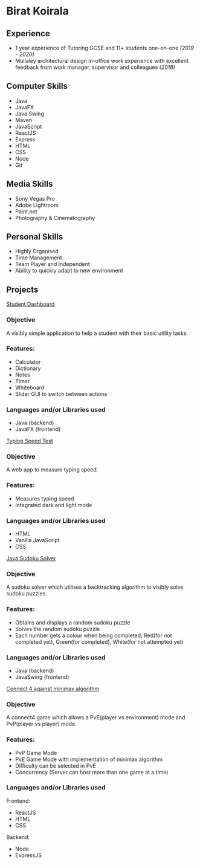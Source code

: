# Birat Koirala

## Experience
- 1 year experience of Tutoring GCSE and 11+ students one-on-one *(2019 - 2020)*
- Mullaley architectural design in-office work experience with excellent feedback from work manager, supervisor and colleagues *(2018)*

## Computer Skills
- Java
- JavaFX
- Java Swing
- Maven
- JavaScript
- ReactJS
- Express
- HTML
- CSS
- Node
- Git

## Media Skills
- Sony Vegas Pro
- Adobe Lightroom
- Paint.net
- Photography & Cinematography

## Personal Skills
- Highly Organised
- Time Management
- Team Player and Independent
- Ability to quickly adapt to new environment

## Projects


<a href = "https://github.com/biratkk/StudyDashBoard">Student Dashboard<a>

### Objective
A visibly simple application to help a student with their basic utility tasks.

### Features:
- Calculator
- Dictionary
- Notes
- Timer
- Whiteboard
- Slider GUI to switch between actions

### Languages and/or Libraries used
- Java (backend)
- JavaFX (frontend)





<a href = "https://github.com/biratkk/Typing-Speed-Test">Typing Speed Test<a>

### Objective
A web app to measure typing speed.

### Features:
- Measures typing speed
- Integrated dark and light mode

### Languages and/or Libraries used

- HTML
- Vanilla JavaScript
- CSS

 



<a href = "https://github.com/biratkk/JavaSudokuSolver">Java Sudoku Solver<a>

### Objective
A sudoku solver which utilises a backtracking algorithm to visibly solve sudoku puzzles.

### Features:
- Obtains and displays a random sudoku puzzle
- Solves the random sudoku puzzle
- Each number gets a colour when being completed; Red(for not completed yet), Green(for completed), White(for not attempted yet)


### Languages and/or Libraries used
- Java (backend)
- JavaSwing (frontend)




<a href = "https://github.com/biratkk/connect4">Connect 4 against minimax algorithm<a>

### Objective
A connect4 game which allows a PvE(player vs environment) mode and PvP(player vs player) mode.

### Features:
- PvP Game Mode
- PvE Game Mode with implementation of minimax algorithm
- Difficulty can be selected in PvE
- Concurrency (Server can host more than one game at a time)



### Languages and/or Libraries used
Frontend:
- ReactJS
- HTML
- CSS

Backend:
- Node
- ExpressJS

  